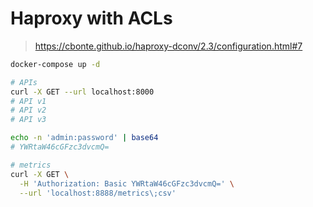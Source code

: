 # Haproxy with ACLs

> https://cbonte.github.io/haproxy-dconv/2.3/configuration.html#7

```bash
docker-compose up -d

# APIs
curl -X GET --url localhost:8000
# API v1
# API v2
# API v3

echo -n 'admin:password' | base64
# YWRtaW46cGFzc3dvcmQ=

# metrics
curl -X GET \
  -H 'Authorization: Basic YWRtaW46cGFzc3dvcmQ=' \
  --url 'localhost:8888/metrics\;csv'
```
